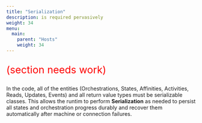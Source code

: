 ```yaml
---
title: "Serialization"
description: is required pervasively
weight: 34
menu:
  main: 
    parent: "Hosts"
    weight: 34
---
```


<p style="color:red; font-size:20pt">(section needs work)</p>

In the code, all of the entities (Orchestrations, States, Affinities, Activities, Reads, Updates, Events) and all return value types must be serializable classes. This allows the runtim to perform **Serialization** as needed to persist all states and orchestration progress durably and recover them automatically after machine or connection failures.
